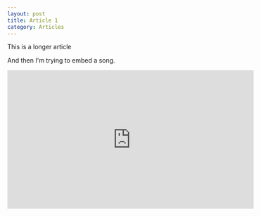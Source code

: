 ```yaml
---
layout: post
title: Article 1
category: Articles
---
```


This is a longer article

And then I'm trying to embed a song. 

<iframe width="560" height="315" src="https://www.youtube-nocookie.com/embed/KKAGWgbpSYU" title="YouTube video player" frameborder="0" allow="accelerometer; autoplay; clipboard-write; encrypted-media; gyroscope; picture-in-picture" allowfullscreen></iframe>
